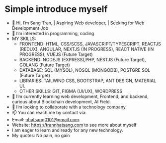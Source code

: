 # Simple introduce myself

- 👋 Hi, I’m Sang Tran, | Aspiring Web developer, | Seeking for Web Development Job
- 👀 I’m interested in programming, coding
- MY SKILLS:
  + FRONTEND: HTML, CSS/SCSS, JAVASCRIPT/TYPESCRIPT, REACTJS (REDUX), ANGULAR, NEXTJS (IN PROGRESS), REACT NATIVE (IN PROGRESS), VUEJS (Future Target)
  + BACKEND: NODEJS (EXPRESS),PHP, NESTJS (Future Target), GOLANG (Future Target)
  + DATABASE: SQL (MYSQL), NOSQL (MONGODB), POSTGRE SQL (Future Target)
  + LIBRARIES: TAILWIND CSS, BOOTSTRAP, ANT DESIGN, MATERIAL UI.
  + OTHER SKILLS: GIT, FIGMA (UI/UX), WORDPRESS
- 🌱 I’m currently learning web development, Frontend, and backend, curious about Blockchain development, AI Field.
- 💞️ I’m looking to collaborate with a technology company.
- 📫 You can reach me by contact via:
- Email: nhatsang0101@gmail.com.
- Website: https://trannhatsang.com to see more about myself
- I am eager to learn and ready for any new technology.
- My quotes: No pain, no gain
<!---
sangtrandev00/sangtrandev00 is a ✨ particular ✨ repository because its `README.md` (this file) appears on your GitHub profile.
You can click the Preview link to take a look at your changes.
--->
